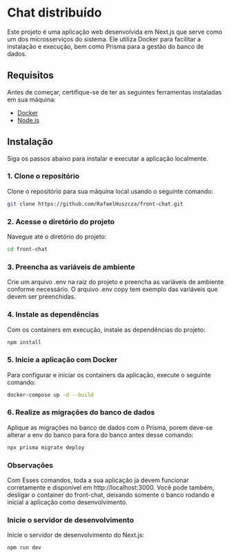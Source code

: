 # Chat distribuído

Este projeto é uma aplicação web desenvolvida em Next.js que serve como um dos microsserviços do sistema. Ele utiliza Docker para facilitar a instalação e execução, bem como Prisma para a gestão do banco de dados.

## Requisitos

Antes de começar, certifique-se de ter as seguintes ferramentas instaladas em sua máquina:

- [Docker](https://www.docker.com/)
- [Node.js](https://nodejs.org/)

## Instalação

Siga os passos abaixo para instalar e executar a aplicação localmente.

### 1. Clone o repositório

Clone o repositório para sua máquina local usando o seguinte comando:

```bash
git clone https://github.com/RafaelHuszcza/front-chat.git
```

### 2. Acesse o diretório do projeto

Navegue até o diretório do projeto:

```bash
cd front-chat
```

### 3. Preencha as variáveis de ambiente

Crie um arquivo .env na raiz do projeto e preencha as variáveis de ambiente conforme necessário. O arquivo .env copy tem exemplo das variáveis que devem ser preenchidas.

### 4. Instale as dependências

Com os containers em execução, instale as dependências do projeto:

```bash
npm install
```

### 5. Inicie a aplicação com Docker

Para configurar e iniciar os containers da aplicação, execute o seguinte comando:

```bash
docker-compose up -d --build
```

### 6. Realize as migrações do banco de dados

Aplique as migrações no banco de dados com o Prisma, porem deve-se alterar a env do banco para fora do banco antes desse comando:

```bash
npx prisma migrate deploy
```

### Observações

Com Esses comandos, toda a sua aplicação ja devem funcionar corretamente e disponível em http://localhost:3000. Você pode também, desligar o container do front-chat, deixando somente o banco rodando e inicial a aplicação como desenvolvimento.

### Inicie o servidor de desenvolvimento

Inicie o servidor de desenvolvimento do Next.js:

```bash
npm run dev
```
